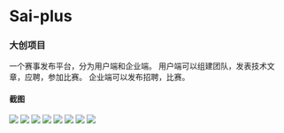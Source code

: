 # Sai-plus
### 大创项目
一个赛事发布平台，分为用户端和企业端。
用户端可以组建团队，发表技术文章，应聘，参加比赛。
企业端可以发布招聘，比赛。
#### 截图
![](https://raw.githubusercontent.com/068089dy/Sai-plus/master/img/photo_2018-09-01_21-04-51.jpg)
![](https://raw.githubusercontent.com/068089dy/Sai-plus/master/img/photo_2018-09-01_21-04-58.jpg)
![](https://raw.githubusercontent.com/068089dy/Sai-plus/master/img/photo_2018-09-01_21-05-02.jpg)
![](https://raw.githubusercontent.com/068089dy/Sai-plus/master/img/photo_2018-09-01_21-05-07.jpg)
![](https://raw.githubusercontent.com/068089dy/Sai-plus/master/img/photo_2018-09-01_21-05-13.jpg)
![](https://raw.githubusercontent.com/068089dy/Sai-plus/master/img/photo_2018-09-01_21-05-18.jpg)
![](https://raw.githubusercontent.com/068089dy/Sai-plus/master/img/photo_2018-09-01_21-04-31.jpg)
![](https://raw.githubusercontent.com/068089dy/Sai-plus/master/img/photo_2018-09-01_21-04-36.jpg)

